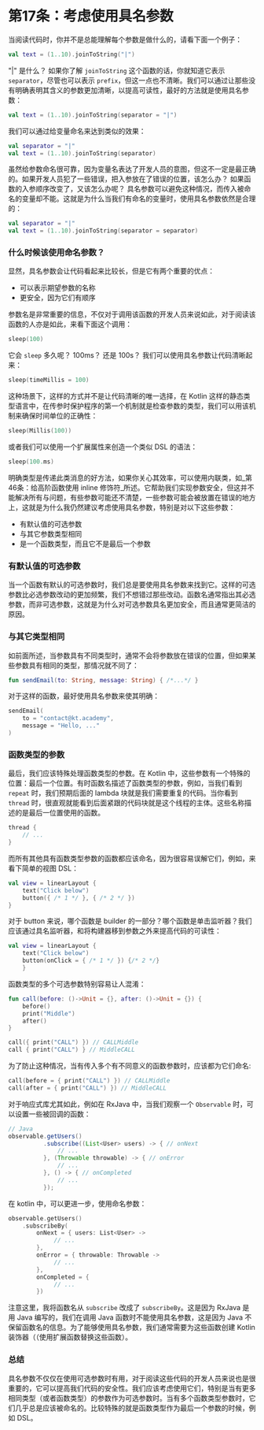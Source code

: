 # 第17条：考虑使用具名参数

当阅读代码时，你并不是总能理解每个参数是做什么的，请看下面一个例子：

```kotlin
val text = (1..10).joinToString("|")
```

"|" 是什么？ 如果你了解 `joinToString` 这个函数的话，你就知道它表示 `separator`，尽管也可以表示 `prefix`，但这一点也不清晰。我们可以通过让那些没有明确表明其含义的参数更加清晰，以提高可读性，最好的方法就是使用具名参数：

```kotlin
val text = (1..10).joinToString(separator = "|")
```

我们可以通过给变量命名来达到类似的效果：

```kotlin
val separator = "|"
val text = (1..10).joinToString(separator)
```

虽然给参数命名很可靠，因为变量名表达了开发人员的意图，但这不一定是最正确的。如果开发人员犯了一些错误，把入参放在了错误的位置，该怎么办？ 如果函数的入参顺序改变了，又该怎么办呢？ 具名参数可以避免这种情况，而传入被命名的变量却不能。这就是为什么当我们有命名的变量时，使用具名参数依然是合理的：

```kotlin
val separator = "|"
val text = (1..10).joinToString(separator = separator)
```

### 什么时候该使用命名参数？

显然，具名参数会让代码看起来比较长，但是它有两个重要的优点：

* 可以表示期望参数的名称
* 更安全，因为它们有顺序

参数名是非常重要的信息，不仅对于调用该函数的开发人员来说如此，对于阅读该函数的人亦是如此，来看下面这个调用：

```kotlin
sleep(100)
```

它会 `sleep` 多久呢？ 100ms？ 还是 100s？ 我们可以使用具名参数让代码清晰起来：

```kotlin
sleep(timeMillis = 100)
```

这种场景下，这样的方式并不是让代码清晰的唯一选择，在 Kotlin 这样的静态类型语言中，在传参时保护程序的第一个机制就是检查参数的类型，我们可以用该机制来确保时间单位的正确性：

```kotlin
sleep(Millis(100))
```

或者我们可以使用一个扩展属性来创造一个类似 DSL 的语法：

```kotlin
sleep(100.ms)
```

明确类型是传递此类消息的好方法，如果你关心其效率，可以使用内联类，如_第46条：给高阶函数使用 inline 修饰符_所述。它帮助我们实现参数安全，但这并不能解决所有与问题，有些参数可能还不清楚，一些参数可能会被放置在错误的地方上，这就是为什么我仍然建议考虑使用具名参数，特别是对以下这些参数：

* 有默认值的可选参数
* 与其它参数类型相同
* 是一个函数类型，而且它不是最后一个参数

### 有默认值的可选参数

当一个函数有默认的可选参数时，我们总是要使用具名参数来找到它。这样的可选参数比必选参数改动的更加频繁，我们不想错过那些改动。函数名通常指出其必选参数，而非可选参数，这就是为什么对可选参数具名更加安全，而且通常更简洁的原因。

### 与其它类型相同

如前面所述，当参数具有不同类型时，通常不会将参数放在错误的位置，但如果某些参数具有相同的类型，那情况就不同了：

```kotlin
fun sendEmail(to: String, message: String) { /*...*/ }
```

对于这样的函数，最好使用具名参数来使其明确：

```kotlin
sendEmail(
    to = "contact@kt.academy",
    message = "Hello, ..."
)
```

### 函数类型的参数

最后，我们应该特殊处理函数类型的参数。在 Kotlin 中，这些参数有一个特殊的位置：最后一个位置。有时函数名描述了函数类型的参数，例如，当我们看到 `repeat` 时，我们预期后面的 lambda 块就是我们需要重复的代码。当你看到 `thread` 时，很直观就能看到后面紧跟的代码块就是这个线程的主体。这些名称描述的是最后一位置使用的函数。

```kotlin
thread {
    // ...
}
```

而所有其他具有函数类型参数的函数都应该命名，因为很容易误解它们，例如，来看下简单的视图 DSL：

```kotlin
val view = linearLayout {
    text("Click below")
    button({ /* 1 */ }, { /* 2 */ })
}
```

对于 button 来说，哪个函数是 builder 的一部分？哪个函数是单击监听器？我们应该通过具名监听器，和将构建器移到参数之外来提高代码的可读性：

```kotlin
val view = linearLayout {
    text("Click below")
    button(onClick = { /* 1 */ }) {/* 2 */}
    }
```

函数类型的多个可选参数特别容易让人混淆：

```kotlin
fun call(before: ()->Unit = {}, after: ()->Unit = {}) {
    before()
    print("Middle")
    after()
}

call({ print("CALL") }) // CALLMiddle
call { print("CALL") } // MiddleCALL
```

为了防止这种情况，当有传入多个有不同意义的函数参数时，应该都为它们命名:

```kotlin
call(before = { print("CALL") }) // CALLMiddle
call(after = { print("CALL") }) // MiddleCALL
```

对于响应式库尤其如此，例如在 RxJava 中，当我们观察一个 `Observable` 时，可以设置一些被回调的函数：

```java
// Java
observable.getUsers()
          .subscribe((List<User> users) -> { // onNext
              // ...
          }, (Throwable throwable) -> { // onError
              // ...
          }, () -> { // onCompleted
              // ...
          });
```

在 kotlin 中，可以更进一步，使用命名参数：

```kotlin
observable.getUsers()
    .subscribeBy(
        onNext = { users: List<User> ->
             // ...
        },
        onError = { throwable: Throwable ->
             // ...
        },
        onCompleted = {
             // ...
        })
```

注意这里，我将函数名从 `subscribe` 改成了 `subscribeBy`。这是因为 RxJava 是用 Java 编写的，我们在调用 Java 函数时不能使用具名参数，这是因为 Java 不保留函数名的信息。为了能够使用具名参数，我们通常需要为这些函数创建 Kotlin 装饰器（（使用扩展函数替换这些函数）。

### 总结

具名参数不仅仅在使用可选参数时有用，对于阅读这些代码的开发人员来说也是很重要的，它可以提高我们代码的安全性。我们应该考虑使用它们，特别是当有更多相同类型（或者函数类型）的参数作为可选参数时。当有多个函数类型参数时，它们几乎总是应该被命名的。比较特殊的就是函数类型作为最后一个参数的时候，例如 DSL。

